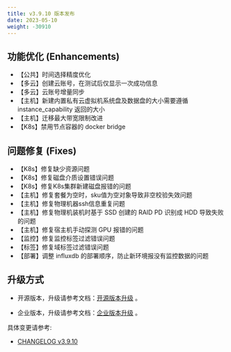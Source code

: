 ```yaml
---
title: v3.9.10 版本发布
date: 2023-05-10
weight: -30910
---
```


## 功能优化 (Enhancements)

- 【公共】时间选择精度优化
- 【多云】创建云账号，在测试后仅显示一次成功信息
- 【多云】云账号增量同步
- 【主机】新建内置私有云虚拟机系统盘及数据盘的大小需要遵循 instance_capability 返回的大小
- 【主机】迁移最大带宽限制改进
- 【K8s】禁用节点容器的 docker bridge

## 问题修复 (Fixes)

- 【K8s】修复缺少资源问题
- 【K8s】修复磁盘介质设置错误问题
- 【K8s】修复K8s集群新建磁盘报错的问题
- 【主机】修复套餐为空时，sku值为空对象导致非空校验失效问题
- 【主机】修复物理机器ssh信息重复问题
- 【主机】修复物理机装机时基于 SSD 创建的 RAID PD 识别成 HDD 导致失败的问题
- 【主机】修复宿主机手动探测 GPU 报错的问题
- 【监控】修复监控标签过滤错误问题
- 【标签】修复域标签过滤错误问题
- 【部署】调整 influxdb 的部署顺序，防止新环境报没有监控数据的问题

## 升级方式

- 开源版本，升级请参考文档：[开源版本升级](https://www.cloudpods.org/zh/docs/setup/upgrade/) 。

- 企业版本，升级请参考文档：[企业版本升级](https://docs.yunion.cn/zh/docs/quick/upgrade/) 。

具体变更请参考:

- [CHANGELOG v3.9.10](https://www.cloudpods.org/zh/docs/development/changelog/release-3.9/3-9-10/)

